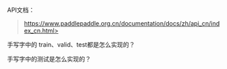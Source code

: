 API文档：

> https://www.paddlepaddle.org.cn/documentation/docs/zh/api_cn/index_cn.html>



手写字中的 train、valid、test都是怎么实现的？

>

手写字中的测试是怎么实现的？